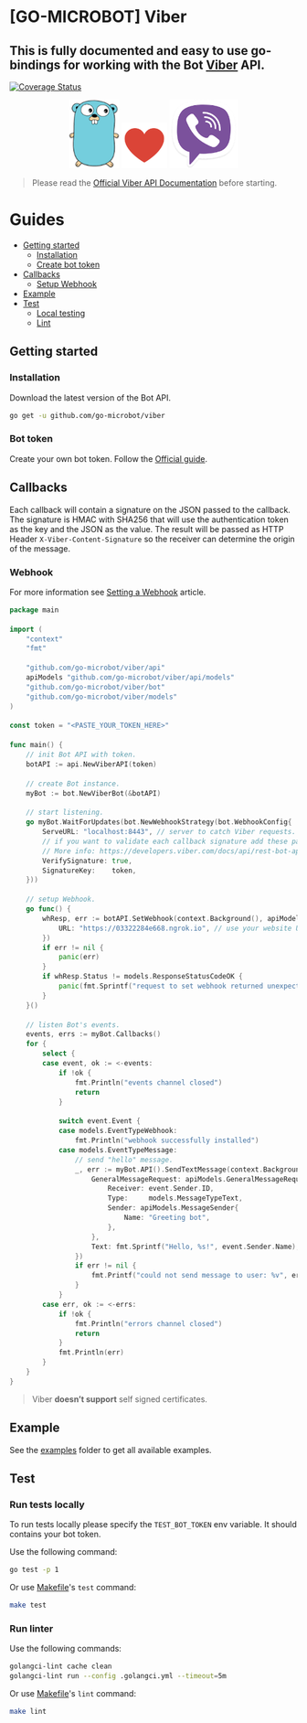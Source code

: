 # [GO-MICROBOT] Viber

## This is fully documented and easy to use go-bindings for working with the Bot [Viber](https://www.viber.com/ru/) API.

[![Coverage Status](https://coveralls.io/repos/github/go-microbot/viber/badge.svg)](https://coveralls.io/github/go-microbot/viber)

<p align="center">
  <img height="120" src="./.github/assets/gopher.png">
  <img height="80" src="./.github/assets/heart.png">
  <img height="120" src="./.github/assets/viber.png">
</p>

> Please read the [Official Viber API Documentation](https://developers.viber.com/docs/api/rest-bot-api/) before starting.

# Guides

- [Getting started](#getting-started)
  - [Installation](#installation)
  - [Create bot token](#bot-token)
- [Callbacks](#callbacks)
  - [Setup Webhook](#webhook)
- [Example](#example)
- [Test](#test)
  - [Local testing](#run-tests-locally)
  - [Lint](#run-linter)

## Getting started

### Installation
Download the latest version of the Bot API.

```bash
go get -u github.com/go-microbot/viber
```

### Bot token
Create your own bot token. Follow the [Official guide](https://partners.viber.com/account/create-bot-account).

## Callbacks
Each callback will contain a signature on the JSON passed to the callback. The signature is HMAC with SHA256 that will use the authentication token as the key and the JSON as the value. The result will be passed as HTTP Header `X-Viber-Content-Signature` so the receiver can determine the origin of the message.

### Webhook
For more information see [Setting a Webhook](https://developers.viber.com/docs/api/rest-bot-api/#setting-a-webhook) article. 

```go
package main

import (
	"context"
	"fmt"

	"github.com/go-microbot/viber/api"
	apiModels "github.com/go-microbot/viber/api/models"
	"github.com/go-microbot/viber/bot"
	"github.com/go-microbot/viber/models"
)

const token = "<PASTE_YOUR_TOKEN_HERE>"

func main() {
	// init Bot API with token.
	botAPI := api.NewViberAPI(token)

	// create Bot instance.
	myBot := bot.NewViberBot(&botAPI)

	// start listening.
	go myBot.WaitForUpdates(bot.NewWebhookStrategy(bot.WebhookConfig{
		ServeURL: "localhost:8443", // server to catch Viber requests.
		// if you want to validate each callback signature add these parameters as well.
		// More info: https://developers.viber.com/docs/api/rest-bot-api/#callbacks.
		VerifySignature: true,
		SignatureKey:    token,
	}))

	// setup Webhook.
	go func() {
		whResp, err := botAPI.SetWebhook(context.Background(), apiModels.SetWebhookRequest{
			URL: "https://03322284e668.ngrok.io", // use your website URL (SSL required).
		})
		if err != nil {
			panic(err)
		}
		if whResp.Status != models.ResponseStatusCodeOK {
			panic(fmt.Sprintf("request to set webhook returned unexpected status: %d - %s", whResp.Status, whResp.StatusMessage))
		}
	}()

	// listen Bot's events.
	events, errs := myBot.Callbacks()
	for {
		select {
		case event, ok := <-events:
			if !ok {
				fmt.Println("events channel closed")
				return
			}

			switch event.Event {
			case models.EventTypeWebhook:
				fmt.Println("webhook successfully installed")
			case models.EventTypeMessage:
				// send "hello" message.
				_, err := myBot.API().SendTextMessage(context.Background(), apiModels.SendTextMessageRequest{
					GeneralMessageRequest: apiModels.GeneralMessageRequest{
						Receiver: event.Sender.ID,
						Type:     models.MessageTypeText,
						Sender: apiModels.MessageSender{
							Name: "Greeting bot",
						},
					},
					Text: fmt.Sprintf("Hello, %s!", event.Sender.Name),
				})
				if err != nil {
					fmt.Printf("could not send message to user: %v", err)
				}
			}
		case err, ok := <-errs:
			if !ok {
				fmt.Println("errors channel closed")
				return
			}
			fmt.Println(err)
		}
	}
}
```

> Viber **doesn’t support** self signed certificates.

## Example
See the [examples](./examples) folder to get all available examples.

## Test

### Run tests locally
To run tests locally please specify the `TEST_BOT_TOKEN` env variable. It should contains your bot token.

Use the following command:
```bash
go test -p 1
```

Or use [Makefile](./Makefile)'s `test` command:
```bash
make test
```

### Run linter
Use the following commands:
```bash
golangci-lint cache clean
golangci-lint run --config .golangci.yml --timeout=5m
```

Or use [Makefile](./Makefile)'s `lint` command:
```bash
make lint
```
